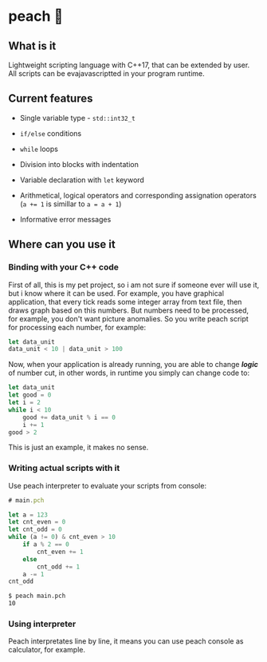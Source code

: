 # peach 🍑

## What is it

Lightweight scripting language with C++17, that can be
extended by user. All scripts can be evajavascriptted in your program runtime.

## Current features

- Single variable type - `std::int32_t`

- `if/else` conditions

- `while` loops

- Division into blocks with indentation

- Variable declaration with `let` keyword

- Arithmetical, logical operators and corresponding assignation operators (`a += 1` is simillar to `a = a + 1`)

- Informative error messages

## Where can you use it

### Binding with your C++ code

First of all, this is my pet project, so i am not sure if someone
ever will use it, but i know where it can be used. For example,
you have graphical application, that every tick reads some integer array
from text file, then draws graph based on this numbers. But numbers need to be processed, for example, you don't want picture anomalies.
So you write peach script for processing each number, for example:

```javascript
let data_unit
data_unit < 10 | data_unit > 100
```

Now, when your application is already running, you are able to
change ***logic*** of number cut, in other words, in runtime you simply
can change code to:

```javascript
let data_unit
let good = 0
let i = 2
while i < 10
    good += data_unit % i == 0
    i += 1
good > 2
```

This is just an example, it makes no sense.

### Writing actual scripts with it

Use peach interpreter to evaluate your scripts from console:

```javascript
# main.pch

let a = 123
let cnt_even = 0
let cnt_odd = 0
while (a != 0) & cnt_even > 10
    if a % 2 == 0
        cnt_even += 1
    else
        cnt_odd += 1
    a -= 1
cnt_odd
```

```bash
$ peach main.pch
10
```

### Using interpreter

Peach interpretates line by line, it means you can use peach console
as calculator, for example.
